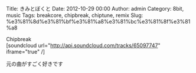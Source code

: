 Title: きみとぼくと
Date: 2012-10-29 00:00
Author: admin
Category: 8bit, music
Tags: breakcore, chipbreak, chiptune, remix
Slug: %e3%81%8d%e3%81%bf%e3%81%a8%e3%81%bc%e3%81%8f%e3%81%a8

Chipbreak  
[soundcloud url="http://api.soundcloud.com/tracks/65097747"
iframe="true" /]

元の曲がすごく好きです
